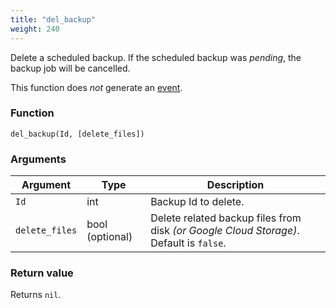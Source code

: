 ```yaml
---
title: "del_backup"
weight: 240
---
```



Delete a scheduled backup. If the scheduled backup was *pending*, the backup job will be cancelled.

This function does *not* generate an [event](../../overview/events).

### Function

`del_backup(Id, [delete_files])`

### Arguments

Argument | Type | Description
--------- | ----------- | -----------
`Id` | int | Backup Id to delete.
`delete_files` | bool (optional) | Delete related backup files from disk *(or Google Cloud Storage)*. Default is `false`.

### Return value

Returns `nil`.
